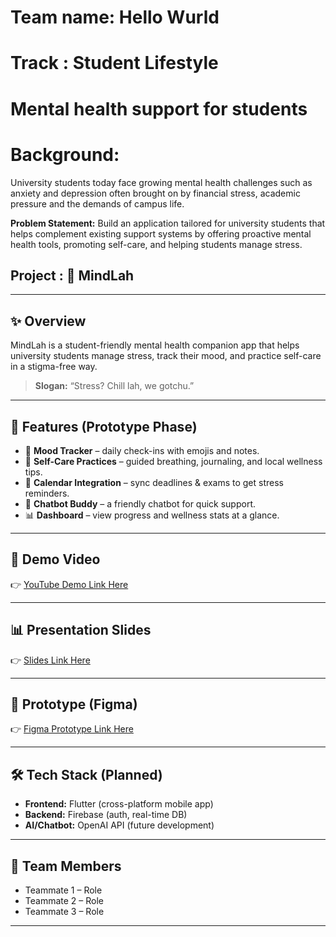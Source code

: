 # Team name: Hello Wurld
# Track : Student Lifestyle
# Mental health support for students

# Background:
University students today face growing mental health challenges such as anxiety and depression often brought on by financial stress, academic pressure and the demands of campus life. 

**Problem Statement:** 
Build an application tailored for university students that helps complement existing support systems by offering proactive mental health tools, promoting self-care, and helping students manage stress.

## Project :  🌱 MindLah
---

## ✨ Overview
MindLah is a student-friendly mental health companion app that helps university students manage stress, track their mood, and practice self-care in a stigma-free way.  
> **Slogan:** “Stress? Chill lah, we gotchu.”  

---

## 🚀 Features (Prototype Phase)
- 📝 **Mood Tracker** – daily check-ins with emojis and notes.  
- 🌱 **Self-Care Practices** – guided breathing, journaling, and local wellness tips.  
- 📅 **Calendar Integration** – sync deadlines & exams to get stress reminders.  
- 🤖 **Chatbot Buddy** – a friendly chatbot for quick support.  
- 📊 **Dashboard** – view progress and wellness stats at a glance.  

---

## 🎥 Demo Video
👉 [YouTube Demo Link Here](https://youtube.com/)  

---

## 📊 Presentation Slides
👉 [Slides Link Here](https://slides.com/)  

---

## 🎨 Prototype (Figma)
👉 [Figma Prototype Link Here](https://figma.com/)  

---

## 🛠️ Tech Stack (Planned)
- **Frontend:** Flutter (cross-platform mobile app)  
- **Backend:** Firebase (auth, real-time DB)  
- **AI/Chatbot:** OpenAI API (future development)  

---

## 👥 Team Members
- Teammate 1 – Role  
- Teammate 2 – Role  
- Teammate 3 – Role  

---

